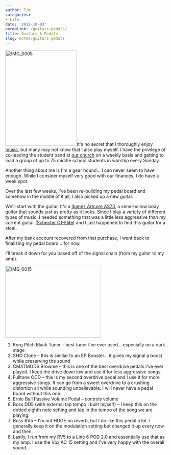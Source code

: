 ```yaml
---
author: Tim
categories:
- Life
date: '2012-10-03'
permalink: /guitars-pedals/
title: Guitars & Pedals
slug: notes/guitars-pedals
---
```


<img class="size-medium wp-image-370 alignright" alt="IMG_0005" src="http://timw.co/wp-content/uploads/2012/12/IMG_0005-224x300.jpg" width="224" height="300" />It's no secret that I thoroughly enjoy [music][1], but many may not know that I also play myself. I have the privilege of co-leading the student band at [our church][2] on a weekly basis and getting to lead a group of up to 75 middle school students in worship every Sunday.

Another thing about me is I'm a gear hound&#8230; I can never seem to have enough. While I consider myself very good with our finances, I do have a week spot.

Over the last few weeks, I've been re-building my pedal board and somehow in the middle of it all, I also picked up a new guitar.

We'll start with the guitar. It's a [Ibanez Artcore AS73][3], a semi-hollow body guitar that sounds just as pretty as it looks. Since I play a variety of different types of music, I needed something that was a little less aggressive than my current guitar ([Schecter C1-Elite][4]) and I just happened to find this guitar for a steal.

After my bank account recovered from that purchase, I went back to finalizing my pedal board&#8230; for now.

I'll break it down for you based off of the signal chain (from my guitar to my amp).

<img class="alignnone size-medium wp-image-374" alt="IMG_0015" src="http://timw.co/wp-content/uploads/2012/12/IMG_0015-300x225.jpg" width="300" height="225" />

  1. Korg Pitch Black Tuner &#8211; best tuner I've ever used&#8230; especially on a dark stage
  2. SHO Clone &#8211; this is similar to an EP Booster&#8230; it gives my signal a boost while preserving the sound
  3. CMATMODS Brownie &#8211; this is one of the best overdrive pedals I've ever played. I keep the drive down low and use it for less aggressive songs.
  4. Fulltone OCD &#8211; this is my second overdrive pedal and I use it for more aggressive songs. It can go from a sweet overdrive to a crushing distortion all while sounding unbelievable. I will never have a pedal board without this one.
  5. Ernie Ball Passive Volume Pedal &#8211; controls volume
  6. Boss DD5 (with external tap tempo I built myself) &#8211; I keep this on the dotted eighth note setting and tap in the tempo of the song we are playing.
  7. Boss RV5 &#8211; I'm not HUGE on reverb, but I do like this pedal a lot. I generally keep it on the modulation setting but changed it up every now and then.
  8. Lastly, I run from my RV5 to a Line 6 POD 2.0 and essentially use that as my amp. I use the Vox AC 15 setting and I've very happy with the overall sound.

&nbsp;

 [1]: http://thenoiselounge.com
 [2]: http://parkerhill.org
 [3]: http://www.ibanez.com/HollowBodyGuitars/model-AS73
 [4]: http://www.schecterguitars.com/International/Vault/15/C-1-ELITE-2001-2007.aspx
 